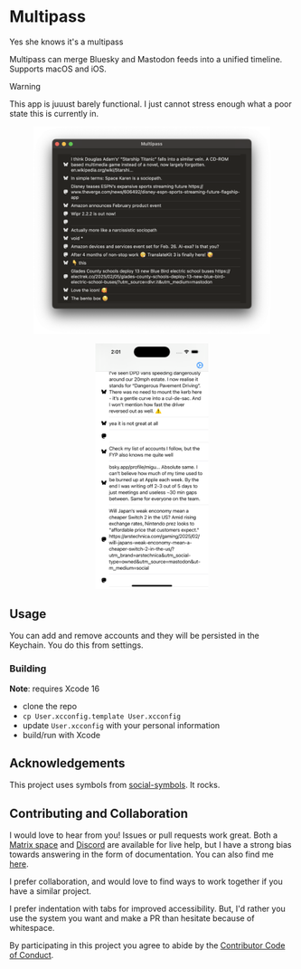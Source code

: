 # Multipass
Yes she knows it's a multipass

Multipass can merge Bluesky and Mastodon feeds into a unified timeline. Supports macOS and iOS.

> [!WARNING]
> This app is juuust barely functional. I just cannot stress enough what a poor state this is currently in.

<p align="center">
  <img src="assets/timeline-macos.png" width="420" title="Timeline screenshot for macOS">
</p>
<p align="center">
  <img src="assets/timeline-ios.png" width="200" title="Timeline screenshot for iOS">
</p>

## Usage

You can add and remove accounts and they will be persisted in the Keychain. You do this from settings.

### Building

**Note**: requires Xcode 16

- clone the repo
- `cp User.xcconfig.template User.xcconfig`
- update `User.xcconfig` with your personal information
- build/run with Xcode

## Acknowledgements 

This project uses symbols from [social-symbols](https://github.com/jeremieb/social-symbols). It rocks.

## Contributing and Collaboration

I would love to hear from you! Issues or pull requests work great. Both a [Matrix space][matrix] and [Discord][discord] are available for live help, but I have a strong bias towards answering in the form of documentation. You can also find me [here](https://www.massicotte.org/about).

I prefer collaboration, and would love to find ways to work together if you have a similar project.

I prefer indentation with tabs for improved accessibility. But, I'd rather you use the system you want and make a PR than hesitate because of whitespace.

By participating in this project you agree to abide by the [Contributor Code of Conduct](CODE_OF_CONDUCT.md).

[matrix]: https://matrix.to/#/%23chimehq%3Amatrix.org
[matrix badge]: https://img.shields.io/matrix/chimehq%3Amatrix.org?label=Matrix
[discord]: https://discord.gg/esFpX6sErJ
